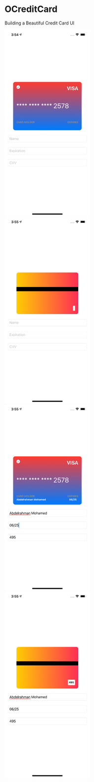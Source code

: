 # OCreditCard
Building a Beautiful Credit Card UI

<img src="https://github.com/obadasemary/OCreditCard/blob/main/Screenshots/OCreditCard_1.png" alt="HTML5 Icon" width="276" height="598"> <img src="https://github.com/obadasemary/OCreditCard/blob/main/Screenshots/OCreditCard_2.png" alt="HTML5 Icon" width="276" height="598"> <img src="https://github.com/obadasemary/OCreditCard/blob/main/Screenshots/OCreditCard_3.png" alt="HTML5 Icon" width="276" height="598"> <img src="https://github.com/obadasemary/OCreditCard/blob/main/Screenshots/OCreditCard_4.png" alt="HTML5 Icon" width="276" height="598">

